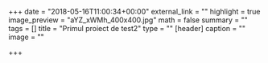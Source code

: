 +++
date = "2018-05-16T11:00:34+00:00"
external_link = ""
highlight = true
image_preview = "aYZ_xWMh_400x400.jpg"
math = false
summary = ""
tags = []
title = "Primul proiect de test2"
type = ""
[header]
caption = ""
image = ""

+++

